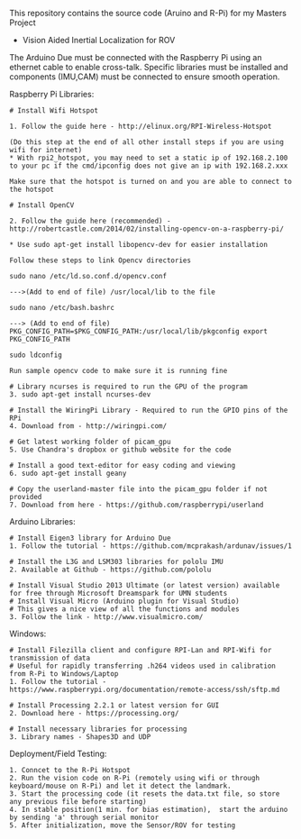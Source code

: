This repository contains the source code (Aruino and R-Pi) for my Masters Project
- Vision Aided Inertial Localization for ROV 

The Arduino Due must be connected with the Raspberry Pi using an
ethernet cable to enable cross-talk. Specific libraries must be installed
and components (IMU,CAM) must be connected to ensure smooth operation.

Raspberry Pi Libraries:

	# Install Wifi Hotspot

	1. Follow the guide here - http://elinux.org/RPI-Wireless-Hotspot

	(Do this step at the end of all other install steps if you are using wifi for internet)
	* With rpi2_hotspot, you may need to set a static ip of 192.168.2.100 to your pc if the cmd/ipconfig does not give an ip with 192.168.2.xxx

	Make sure that the hotspot is turned on and you are able to connect to the hotspot

	# Install OpenCV

	2. Follow the guide here (recommended) - http://robertcastle.com/2014/02/installing-opencv-on-a-raspberry-pi/

	* Use sudo apt-get install libopencv-dev for easier installation

	Follow these steps to link Opencv directories

	sudo nano /etc/ld.so.conf.d/opencv.conf

	--->(Add to end of file) /usr/local/lib to the file

	sudo nano /etc/bash.bashrc

	---> (Add to end of file) PKG_CONFIG_PATH=$PKG_CONFIG_PATH:/usr/local/lib/pkgconfig export PKG_CONFIG_PATH

	sudo ldconfig

	Run sample opencv code to make sure it is running fine

	# Library ncurses is required to run the GPU of the program
	3. sudo apt-get install ncurses-dev

	# Install the WiringPi Library - Required to run the GPIO pins of the RPi
	4. Download from - http://wiringpi.com/

	# Get latest working folder of picam_gpu
	5. Use Chandra's dropbox or github website for the code

	# Install a good text-editor for easy coding and viewing
	6. sudo apt-get install geany

	# Copy the userland-master file into the picam_gpu folder if not provided
	7. Download from here - https://github.com/raspberrypi/userland

Arduino Libraries:

	# Install Eigen3 library for Arduino Due 
	1. Follow the tutorial - https://github.com/mcprakash/ardunav/issues/1

	# Install the L3G and LSM303 libraries for pololu IMU
	2. Available at Github - https://github.com/pololu

	# Install Visual Studio 2013 Ultimate (or latest version) available for free through Microsoft Dreamspark for UMN students
	# Install Visual Micro (Arduino plugin for Visual Studio)
	# This gives a nice view of all the functions and modules
	3. Follow the link - http://www.visualmicro.com/

Windows:

	# Install Filezilla client and configure RPI-Lan and RPI-Wifi for transmission of data
	# Useful for rapidly transferring .h264 videos used in calibration from R-Pi to Windows/Laptop
	1. Follow the tutorial - https://www.raspberrypi.org/documentation/remote-access/ssh/sftp.md

	# Install Processing 2.2.1 or latest version for GUI
	2. Download here - https://processing.org/

	# Install necessary libraries for processing 
	3. Library names - Shapes3D and UDP 

Deployment/Field Testing:

	1. Conncet to the R-Pi Hotspot
	2. Run the vision code on R-Pi (remotely using wifi or through keyboard/mouse on R-Pi) and let it detect the landmark.
	3. Start the processing code (it resets the data.txt file, so store any previous file before starting)
	4. In stable position(1 min. for bias estimation),  start the arduino by sending 'a' through serial monitor
	5. After initialization, move the Sensor/ROV for testing




